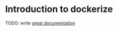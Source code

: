 # Introduction to dockerize

TODO: write [great documentation](http://jacobian.org/writing/what-to-write/)
